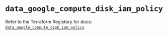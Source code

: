 # `data_google_compute_disk_iam_policy`

Refer to the Terraform Registory for docs: [`data_google_compute_disk_iam_policy`](https://registry.terraform.io/providers/hashicorp/google-beta/5.21.0/docs/data-sources/google_compute_disk_iam_policy).
